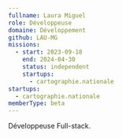 ```yaml
---
fullname: Laura Miguel
role: Développeuse
domaine: Développement
github: LAU-MG
missions:
  - start: 2023-09-18
    end: 2024-04-30
    status: independent
    startups:
      - cartographie.nationale
startups:
  - cartographie.nationale
memberType: beta
---
```

Développeuse Full-stack.